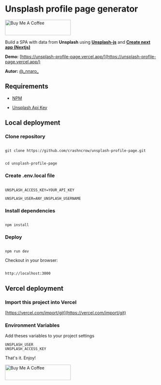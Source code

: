 
# Unsplash profile page generator

<a href="https://www.buymeacoffee.com/nnaro" target="_blank"><img src="https://cdn.buymeacoffee.com/buttons/default-orange.png" alt="Buy Me A Coffee" style="height: 51px !important;width: 217px !important;" ></a>
  
Build a SPA with data from **Unsplash** using [**Unsplash-js**](https://github.com/unsplash/unsplash-js) and [**Create next app (Nextjs)**](https://nextjs.org/learn/basics/create-nextjs-app)

**Demo:**  [https://unsplash-profile-page.vercel.app/](https://unsplash-profile-page.vercel.app/)

**Autor:**  [@\_nnaro\_](https://twitter.com/_nnaro_)

## Requirements

- [NPM](https://www.npmjs.com/get-npm)

- [Unsplash Api Key](https://unsplash.com/developers)

## Local deployment

### Clone repository

```

git clone https://github.com/crashncrow/unsplash-profile-page.git

```  

```

cd unsplash-profile-page

```

### Create .env.local file

```

UNSPLASH_ACCESS_KEY=YOUR_API_KEY

UNSPLASH_USER=ANY_UNSPLASH_USERNAME

```

### Install dependencies


```

npm install

```

### Deploy

```

npm run dev

```

Checkout in your browser:
```

http://localhost:3000

```

## Vercel deployment

### Import this project into Vercel

[https://vercel.com/import/git](https://vercel.com/import/git)

### Environment Variables

Add theses variables to your project settings

```
UNSPLASH_USER
UNSPLASH_ACCESS_KEY
```

That's it. Enjoy!

<a href="https://www.buymeacoffee.com/nnaro" target="_blank"><img src="https://cdn.buymeacoffee.com/buttons/default-orange.png" alt="Buy Me A Coffee" style="height: 51px !important;width: 217px !important;" ></a>
